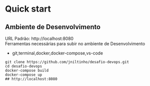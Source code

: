 # Quick start

## Ambiente de Desenvolvimento

URL Padrão: http://localhost:8080 \
Ferramentas necessárias para subir no ambiente de Desenvolvimento
- git,terminal,docker,docker-compose,vs-code


```
git clone https://github.com/jniltinho/desafio-devops.git
cd desafio-devops
docker-compose build
docker-compose up
## http://localhost:8080
```
